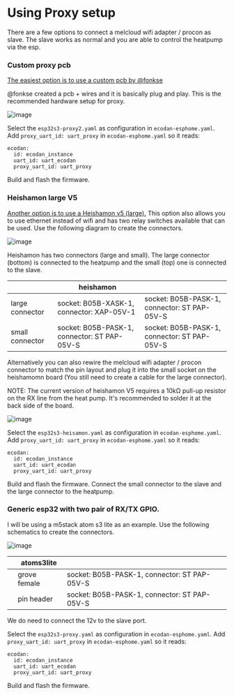 # Using Proxy setup
There are a few options to connect a melcloud wifi adapter / procon as slave.
The slave works as normal and you are able to control the heatpump via the esp.

### Custom proxy pcb
[The easiest option is to use a custom pcb by @fonkse](https://github.com/gekkekoe/esphome-ecodan-hp/discussions/70#discussioncomment-11133291)

@fonkse created a pcb + wires and it is basically plug and play. This is the recommended hardware setup for proxy.

![image](https://github.com/gekkekoe/esphome-ecodan-hp/blob/main/img/proxy-setup.png?raw=true)

Select the `esp32s3-proxy2.yaml` as configuration in `ecodan-esphome.yaml`.
Add `proxy_uart_id: uart_proxy` in `ecodan-esphome.yaml` so it reads:
```
ecodan:
  id: ecodan_instance
  uart_id: uart_ecodan
  proxy_uart_id: uart_proxy
```
Build and flash the firmware.

### Heishamon large V5
[Another option is to use a Heishamon v5 (large).](https://www.tindie.com/products/thehognl/heishamon-communication-pcb/
)
 This option also allows you to use ethernet instead of wifi and has two relay switches available that can be used.
Use the following diagram to create the connectors. 

![image](https://github.com/gekkekoe/esphome-ecodan-hp/blob/main/img/heishamon-proxy.png?raw=true)

Heishamon has two connectors (large and small).
The large connector (bottom) is connected to the heatpump and the small (top) one is connected to the slave.

|                 | heishamon       |              |
|-----------------|-----------------|--------------|
| large connector | socket: B05B-XASK-1, connector: XAP-05V-1       | socket: B05B-PASK-1, connector: ST PAP-05V-S |
| small connector | socket: B05B-PASK-1, connector: ST PAP-05V-S    | socket: B05B-PASK-1, connector: ST PAP-05V-S |

Alternatively you can also rewire the melcloud wifi adapter / procon connector to match the pin layout and plug it into the small socket on the heishamomn board (You still need to create a cable for the large connector).

NOTE: The current version of heishamon V5 requires a 10kΩ pull-up resistor on the RX line from the heat pump. It's recommended to solder it at the back side of the board.

![image](https://github.com/gekkekoe/esphome-ecodan-hp/blob/main/img/solder.png?raw=true)

Select the `esp32s3-heisamon.yaml` as configuration in `ecodan-esphome.yaml`.
Add `proxy_uart_id: uart_proxy` in `ecodan-esphome.yaml` so it reads:
```
ecodan:
  id: ecodan_instance
  uart_id: uart_ecodan
  proxy_uart_id: uart_proxy
```
Build and flash the firmware. Connect the small connector to the slave and the large connector to the heatpump.

### Generic esp32 with two pair of RX/TX GPIO. 
I will be using a m5stack atom s3 lite as an example.
Use the following schematics to create the connectors.

![image](https://github.com/gekkekoe/esphome-ecodan-hp/blob/main/img/atoms3-proxy.png?raw=true)

|           | atoms3lite      |              |
|-----------|-----------------|--------------|
|           | grove female    | socket: B05B-PASK-1, connector: ST PAP-05V-S |
|           | pin header      | socket: B05B-PASK-1, connector: ST PAP-05V-S |

We do need to connect the 12v to the slave port.

Select the `esp32s3-proxy.yaml` as configuration in `ecodan-esphome.yaml`.
Add `proxy_uart_id: uart_proxy` in `ecodan-esphome.yaml` so it reads:
```
ecodan:
  id: ecodan_instance
  uart_id: uart_ecodan
  proxy_uart_id: uart_proxy
```
Build and flash the firmware.
